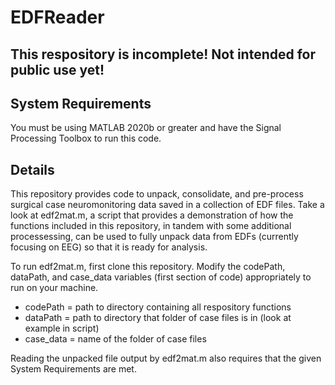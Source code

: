 # EDFReader
## This respository is incomplete! Not intended for public use yet!

## System Requirements
You must be using MATLAB 2020b or greater and have the Signal Processing Toolbox to run this code.

## Details
This repository provides code to unpack, consolidate, and pre-process surgical case neuromonitoring data saved in a collection of EDF files.
Take a look at edf2mat.m, a script that provides a demonstration of how the functions included in this repository, in tandem with some additional processessing, can be used to fully unpack data from EDFs (currently focusing on EEG) so that it is ready for analysis.

To run edf2mat.m, first clone this repository. Modify the codePath, dataPath, and case_data variables (first section of code) appropriately to run on your machine. 
- codePath = path to directory containing all respository functions
- dataPath = path to directory that folder of case files is in (look at example in script)
- case_data = name of the folder of case files

Reading the unpacked file output by edf2mat.m also requires that the given System Requirements are met.
